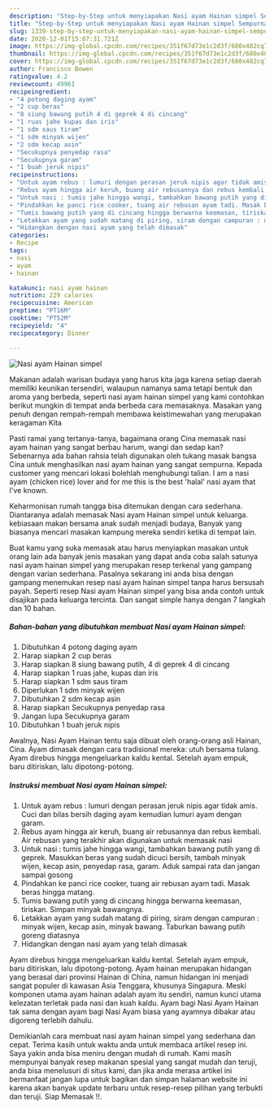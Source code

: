 ```yaml
---
description: "Step-by-Step untuk menyiapakan Nasi ayam Hainan simpel Sempurna"
title: "Step-by-Step untuk menyiapakan Nasi ayam Hainan simpel Sempurna"
slug: 1339-step-by-step-untuk-menyiapakan-nasi-ayam-hainan-simpel-sempurna
date: 2020-12-01T15:07:31.721Z
image: https://img-global.cpcdn.com/recipes/351f67d73e1c2d3f/680x482cq70/nasi-ayam-hainan-simpel-foto-resep-utama.jpg
thumbnail: https://img-global.cpcdn.com/recipes/351f67d73e1c2d3f/680x482cq70/nasi-ayam-hainan-simpel-foto-resep-utama.jpg
cover: https://img-global.cpcdn.com/recipes/351f67d73e1c2d3f/680x482cq70/nasi-ayam-hainan-simpel-foto-resep-utama.jpg
author: Francisco Bowen
ratingvalue: 4.2
reviewcount: 49961
recipeingredient:
- "4 potong daging ayam"
- "2 cup beras"
- "8 siung bawang putih 4 di geprek 4 di cincang"
- "1 ruas jahe kupas dan iris"
- "1 sdm saus tiram"
- "1 sdm minyak wijen"
- "2 sdm kecap asin"
- "Secukupnya penyedap rasa"
- "Secukupnya garam"
- "1 buah jeruk nipis"
recipeinstructions:
- "Untuk ayam rebus : lumuri dengan perasan jeruk nipis agar tidak amis. Cuci dan bilas bersih daging ayam kemudian lumuri ayam dengan garam."
- "Rebus ayam hingga air keruh, buang air rebusannya dan rebus kembali. Air rebusan yang terakhir akan digunakan untuk memasak nasi"
- "Untuk nasi : tumis jahe hingga wangi, tambahkan bawang putih yang di geprek. Masukkan beras yang sudah dicuci bersih, tambah minyak wijen, kecap asin, penyedap rasa, garam. Aduk sampai rata dan jangan sampai gosong"
- "Pindahkan ke panci rice cooker, tuang air rebusan ayam tadi. Masak beras hingga matang."
- "Tumis bawang putih yang di cincang hingga berwarna keemasan, tiriskan. Simpan minyak bawangnya."
- "Letakkan ayam yang sudah matang di piring, siram dengan campuran : minyak wijen, kecap asin, minyak bawang. Taburkan bawang putih goreng diatasnya"
- "Hidangkan dengan nasi ayam yang telah dimasak"
categories:
- Recipe
tags:
- nasi
- ayam
- hainan

katakunci: nasi ayam hainan 
nutrition: 229 calories
recipecuisine: American
preptime: "PT16M"
cooktime: "PT52M"
recipeyield: "4"
recipecategory: Dinner

---
```



![Nasi ayam Hainan simpel](https://img-global.cpcdn.com/recipes/351f67d73e1c2d3f/680x482cq70/nasi-ayam-hainan-simpel-foto-resep-utama.jpg)

Makanan adalah warisan budaya yang harus kita jaga karena setiap daerah memiliki keunikan tersendiri, walaupun namanya sama tetapi bentuk dan aroma yang berbeda, seperti nasi ayam hainan simpel yang kami contohkan berikut mungkin di tempat anda berbeda cara memasaknya. Masakan yang penuh dengan rempah-rempah membawa keistimewahan yang merupakan keragaman Kita

Pasti ramai yang tertanya-tanya, bagaimana orang Cina memasak nasi ayam hainan yang sangat berbau harum, wangi dan sedap kan? Sebenarnya ada bahan rahsia telah digunakan oleh tukang masak bangsa Cina untuk menghasilkan nasi ayam hainan yang sangat sempurna. Kepada customer yang mencari lokasi bolehlah menghubungi talian. I am a nasi ayam (chicken rice) lover and for me this is the best &#39;halal&#39; nasi ayam that I&#39;ve known.

Keharmonisan rumah tangga bisa ditemukan dengan cara sederhana. Diantaranya adalah memasak Nasi ayam Hainan simpel untuk keluarga. kebiasaan makan bersama anak sudah menjadi budaya, Banyak yang biasanya mencari masakan kampung mereka sendiri ketika di tempat lain.

Buat kamu yang suka memasak atau harus menyiapkan masakan untuk orang lain ada banyak jenis masakan yang dapat anda coba salah satunya nasi ayam hainan simpel yang merupakan resep terkenal yang gampang dengan varian sederhana. Pasalnya sekarang ini anda bisa dengan gampang menemukan resep nasi ayam hainan simpel tanpa harus bersusah payah.
Seperti resep Nasi ayam Hainan simpel yang bisa anda contoh untuk disajikan pada keluarga tercinta. Dan sangat simple hanya dengan 7 langkah dan 10 bahan.


<!--inarticleads1-->

##### Bahan-bahan yang dibutuhkan membuat Nasi ayam Hainan simpel:

1. Dibutuhkan 4 potong daging ayam
1. Harap siapkan 2 cup beras
1. Harap siapkan 8 siung bawang putih, 4 di geprek 4 di cincang
1. Harap siapkan 1 ruas jahe, kupas dan iris
1. Harap siapkan 1 sdm saus tiram
1. Diperlukan 1 sdm minyak wijen
1. Dibutuhkan 2 sdm kecap asin
1. Harap siapkan Secukupnya penyedap rasa
1. Jangan lupa Secukupnya garam
1. Dibutuhkan 1 buah jeruk nipis


Awalnya, Nasi Ayam Hainan tentu saja dibuat oleh orang-orang asli Hainan, Cina. Ayam dimasak dengan cara tradisional mereka: utuh bersama tulang. Ayam direbus hingga mengeluarkan kaldu kental. Setelah ayam empuk, baru ditiriskan, lalu dipotong-potong. 

<!--inarticleads2-->

##### Instruksi membuat  Nasi ayam Hainan simpel:

1. Untuk ayam rebus : lumuri dengan perasan jeruk nipis agar tidak amis. Cuci dan bilas bersih daging ayam kemudian lumuri ayam dengan garam.
1. Rebus ayam hingga air keruh, buang air rebusannya dan rebus kembali. Air rebusan yang terakhir akan digunakan untuk memasak nasi
1. Untuk nasi : tumis jahe hingga wangi, tambahkan bawang putih yang di geprek. Masukkan beras yang sudah dicuci bersih, tambah minyak wijen, kecap asin, penyedap rasa, garam. Aduk sampai rata dan jangan sampai gosong
1. Pindahkan ke panci rice cooker, tuang air rebusan ayam tadi. Masak beras hingga matang.
1. Tumis bawang putih yang di cincang hingga berwarna keemasan, tiriskan. Simpan minyak bawangnya.
1. Letakkan ayam yang sudah matang di piring, siram dengan campuran : minyak wijen, kecap asin, minyak bawang. Taburkan bawang putih goreng diatasnya
1. Hidangkan dengan nasi ayam yang telah dimasak


Ayam direbus hingga mengeluarkan kaldu kental. Setelah ayam empuk, baru ditiriskan, lalu dipotong-potong. Ayam hainan merupakan hidangan yang berasal dari provinsi Hainan di China, namun hidangan ini menjadi sangat populer di kawasan Asia Tenggara, khusunya Singapura. Meski komponen utama ayam hainan adalah ayam itu sendiri, namun kunci utama kelezatan terletak pada nasi dan kuah kaldu. Ayam bagi Nasi Ayam Hainan tak sama dengan ayam bagi Nasi Ayam biasa yang ayamnya dibakar atau digoreng terlebih dahulu. 

Demikianlah cara membuat nasi ayam hainan simpel yang sederhana dan cepat. Terima kasih untuk waktu anda untuk membaca artikel resep ini. Saya yakin anda bisa meniru dengan mudah di rumah. Kami masih mempunyai banyak resep makanan spesial yang sangat mudah dan teruji, anda bisa menelusuri di situs kami, dan jika anda merasa artikel ini bermanfaat jangan lupa untuk bagikan dan simpan halaman website ini karena akan banyak update terbaru untuk resep-resep pilihan yang terbukti dan teruji. Siap Memasak !!. 
